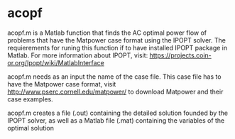 # acopf
acopf.m is a Matlab function that finds the AC optimal power flow of problems that have the Matpower case format using the IPOPT solver. The requierements for runing this function if to have installed IPOPT package in Matlab.
For more information about IPOPT, visit: https://projects.coin-or.org/Ipopt/wiki/MatlabInterface

acopf.m needs as an input the name of the case file. This case file has to have the Matpower case format, visit http://www.pserc.cornell.edu/matpower/ to download Matpower and their case examples.

acopf.m creates a file (.out) containing the detailed solution founded by the IPOPT solver, as well as a Matlab file (.mat) containing the variables of the optimal solution
